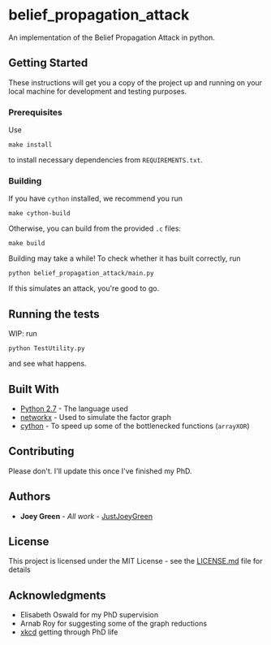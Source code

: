# belief_propagation_attack

An implementation of the Belief Propagation Attack in python.

## Getting Started

These instructions will get you a copy of the project up and running on your local machine for development and testing purposes.

### Prerequisites

Use

```
make install
```

to install necessary dependencies from `REQUIREMENTS.txt`.

### Building

If you have `cython` installed, we recommend you run

```
make cython-build
```

Otherwise, you can build from the provided `.c` files:

```
make build
```

Building may take a while! To check whether it has built correctly, run

```
python belief_propagation_attack/main.py
```

If this simulates an attack, you're good to go.

## Running the tests

WIP: run

```
python TestUtility.py
```

and see what happens.

## Built With

* [Python 2.7](https://www.python.org/download/releases/2.7/) - The language used
* [networkx](https://networkx.github.io/) - Used to simulate the factor graph
* [cython](https://cython.org/) - To speed up some of the bottlenecked functions (`arrayXOR`)

## Contributing

<!-- Please read [CONTRIBUTING.md](https://gist.github.com/PurpleBooth/b24679402957c63ec426) for details on our code of conduct, and the process for submitting pull requests to us. -->
Please don't. I'll update this once I've finished my PhD.

## Authors

* **Joey Green** - *All work* - [JustJoeyGreen](https://github.com/JustJoeyGreen)

<!-- See also the list of [contributors](https://github.com/your/project/contributors) who participated in this project. -->

## License

This project is licensed under the MIT License - see the [LICENSE.md](LICENSE.md) file for details

## Acknowledgments

* Elisabeth Oswald for my PhD supervision
* Arnab Roy for suggesting some of the graph reductions
* [xkcd](https://xkcd.com/353/) getting through PhD life

